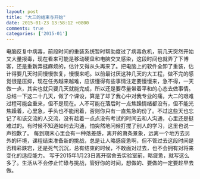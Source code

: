 ```yaml
---
layout: post
title: "大三的结束与开始"
date: 2015-01-23 13:58:12 +0800
comments: true
categories:	['2015-01']
---
```

电脑反复中病毒，前段时间的重装系统暂时帮助度过了病毒危机，前几天突然开始又大量报毒，现在看来可能是移动硬盘和电脑交叉感染，这段时间也就弄了下博客，还是重新弄挺麻烦的，估计又得从头再来了。把电脑上的软件全卸了重装，估计得要几天时间慢慢恢复，慢慢来吧。<!--more-->以前最讨厌这种几天的大工程，做不完的感觉很是压抑，现在任务越来越难，应该懂得有些事情注定要慢慢来，急不得，一天做一点，其实也就只要几天就能完成，所以还是要尽量带着平和的心态去做事情。
总结一下这二十几天，做了个课设，算是了却了我心中对我专业的痛，大二的艰难过程可能会重来，但不是现在。人不可能在落后时一点焦躁情绪都没有，但不能光焦躁着，心里急，手头也不能闲着，否则你只有一直焦急的份了。不过这些天也忘记了和该交流的人交流，没有趁着一点点没有考试的时间去和人沟通，心里还是挺难过的。有时候不知道如何去沟通，怕突然地问候打搅了别人的学习，这里也说一声抱歉了。
每到期末心里会有一种落差感，离开的萧条景象，远离一个地方去另外的环境，课程结束准备新的挑战，总是让人略感疲惫啊，但不管过去这段时间是否精彩跌宕，还是死气沉沉，总有结束的时候，不敢面对过去，也不会拥有对将来变化的适应能力。
写于2015年1月23日离开宿舍去实验室前，略疲惫，就写这么多了。生活从不会停止忙碌与挑战，管好你的时间，想做的、要做的一定要趁早去做。
